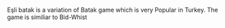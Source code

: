 Eşli batak is a variation of Batak game which is very Popular in Turkey.
The game is similiar to Bid-Whist